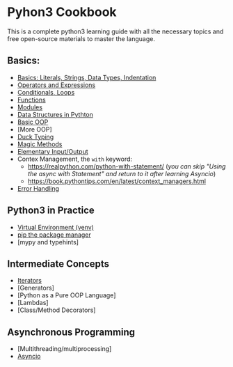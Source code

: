 # Pyhon3 Cookbook
This is a complete python3 learning guide with all the necessary topics and free open-source materials to master the language.

## Basics:
- [Basics: Literals, Strings, Data Types, Indentation](https://python.swaroopch.com/basics.html)
- [Operators and Expressions](https://python.swaroopch.com/op_exp.html)
- [Conditionals, Loops](https://python.swaroopch.com/control_flow.html)
- [Functions](https://python.swaroopch.com/functions.html)
- [Modules](https://python.swaroopch.com/modules.html)
- [Data Structures in Pythton](https://python.swaroopch.com/data_structures.html)
- [Basic OOP](https://python.swaroopch.com/oop.html)
- [More OOP]
- [Duck Typing](https://www.kdnuggets.com/duck-duck-code-an-introduction-to-pythons-duck-typing)
- [Magic Methods](https://www.tutorialsteacher.com/python/magic-methods-in-python)
- [Elementary Input/Output](https://python.swaroopch.com/io.html)
- Contex Management, the `with` keyword:
  - https://realpython.com/python-with-statement/ (_you can skip "Using the async with Statement" and return to it after learning Asyncio_)
  - https://book.pythontips.com/en/latest/context_managers.html
- [Error Handling](https://python.swaroopch.com/exceptions.html)

## Python3 in Practice
- [Virtual Environment (venv)](https://pythonisrad.medium.com/venv-this-aint-your-grandpa-s-virtual-environment-ecc4921f6e7a)
- [pip the package manager](https://www.datacamp.com/tutorial/pip-python-package-manager)
- [mypy and typehints]
  
## Intermediate Concepts
- [Iterators](https://www.w3schools.com/python/python_iterators.asp)
- [Generators]
- [Python as a Pure OOP Language]
- [Lambdas]
- [Class/Method Decorators]

## Asynchronous Programming
- [Multithreading/multiprocessing]
- [Asyncio](https://discord.com/channels/@me/1219360635566030901/1279609999022362656)


